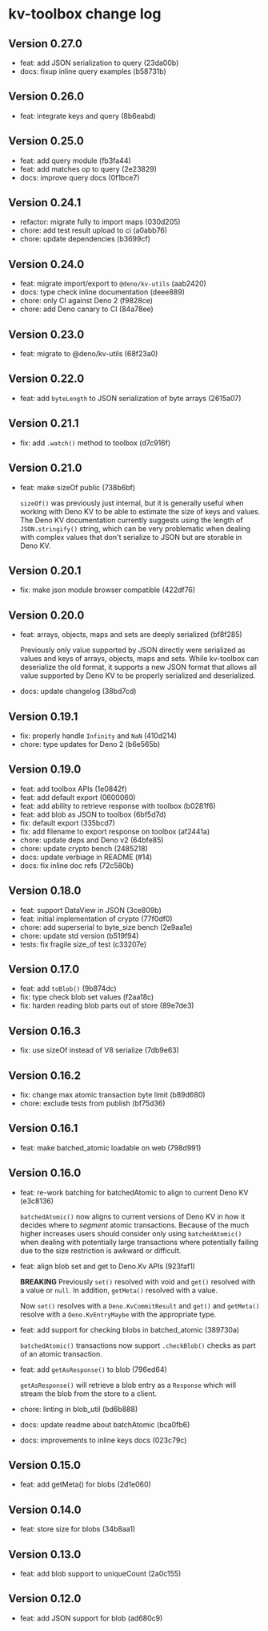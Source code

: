# kv-toolbox change log

## Version 0.27.0

- feat: add JSON serialization to query (23da00b)
- docs: fixup inline query examples (b58731b)

## Version 0.26.0

- feat: integrate keys and query (8b6eabd)

## Version 0.25.0

- feat: add query module (fb3fa44)
- feat: add matches op to query (2e23829)
- docs: improve query docs (0f1bce7)

## Version 0.24.1

- refactor: migrate fully to import maps (030d205)
- chore: add test result upload to ci (a0abb76)
- chore: update dependencies (b3699cf)

## Version 0.24.0

- feat: migrate import/export to `@deno/kv-utils` (aab2420)
- docs: type check inline documentation (deee889)
- chore: only CI against Deno 2 (f9828ce)
- chore: add Deno canary to CI (84a78ee)

## Version 0.23.0

- feat: migrate to @deno/kv-utils (68f23a0)

## Version 0.22.0

- feat: add `byteLength` to JSON serialization of byte arrays (2615a07)

## Version 0.21.1

- fix: add `.watch()` method to toolbox (d7c916f)

## Version 0.21.0

- feat: make sizeOf public (738b6bf)

  `sizeOf()` was previously just internal, but it is generally useful when
  working with Deno KV to be able to estimate the size of keys and values. The
  Deno KV documentation currently suggests using the length of
  `JSON.stringify()` string, which can be very problematic when dealing with
  complex values that don't serialize to JSON but are storable in Deno KV.

## Version 0.20.1

- fix: make json module browser compatible (422df76)

## Version 0.20.0

- feat: arrays, objects, maps and sets are deeply serialized (bf8f285)

  Previously only value supported by JSON directly were serialized as values and
  keys of arrays, objects, maps and sets. While kv-toolbox can deserialize the
  old format, it supports a new JSON format that allows all value supported by
  Deno KV to be properly serialized and deserialized.

- docs: update changelog (38bd7cd)

## Version 0.19.1

- fix: properly handle `Infinity` and `NaN` (410d214)
- chore: type updates for Deno 2 (b6e565b)

## Version 0.19.0

- feat: add toolbox APIs (1e0842f)
- feat: add default export (0600060)
- feat: add ability to retrieve response with toolbox (b0281f6)
- feat: add blob as JSON to toolbox (6bf5d7d)
- fix: default export (335bcd7)
- fix: add filename to export response on toolbox (af2441a)
- chore: update deps and Deno v2 (64bfe85)
- chore: update crypto bench (2485218)
- docs: update verbiage in README (#14)
- docs: fix inline doc refs (72c580b)

## Version 0.18.0

- feat: support DataView in JSON (3ce809b)
- feat: initial implementation of crypto (77f0df0)
- chore: add superserial to byte_size bench (2e9aa1e)
- chore: update std version (b519f94)
- tests: fix fragile size_of test (c33207e)

## Version 0.17.0

- feat: add `toBlob()` (9b874dc)
- fix: type check blob set values (f2aa18c)
- fix: harden reading blob parts out of store (89e7de3)

## Version 0.16.3

- fix: use sizeOf instead of V8 serialize (7db9e63)

## Version 0.16.2

- fix: change max atomic transaction byte limit (b89d680)
- chore: exclude tests from publish (bf75d36)

## Version 0.16.1

- feat: make batched_atomic loadable on web (798d991)

## Version 0.16.0

- feat: re-work batching for batchedAtomic to align to current Deno KV (e3c8136)

  `batchedAtomic()` now aligns to current versions of Deno KV in how it decides
  where to _segment_ atomic transactions. Because of the much higher increases
  users should consider only using `batchedAtomic()` when dealing with
  potentially large transactions where potentially failing due to the size
  restriction is awkward or difficult.

- feat: align blob set and get to Deno.Kv APIs (923faf1)

  **BREAKING** Previously `set()` resolved with void and `get()` resolved with a
  value or `null`. In addition, `getMeta()` resolved with a value.

  Now `set()` resolves with a `Deno.KvCommitResult` and `get()` and `getMeta()`
  resolve with a `Deno.KvEntryMaybe` with the appropriate type.

- feat: add support for checking blobs in batched_atomic (389730a)

  `batchedAtomic()` transactions now support `.checkBlob()` checks as part of an
  atomic transaction.

- feat: add `getAsResponse()` to blob (796ed64)

  `getAsResponse()` will retrieve a blob entry as a `Response` which will stream
  the blob from the store to a client.

- chore: linting in blob_util (bd6b888)
- docs: update readme about batchAtomic (bca0fb6)
- docs: improvements to inline keys docs (023c79c)

## Version 0.15.0

- feat: add getMeta() for blobs (2d1e060)

## Version 0.14.0

- feat: store size for blobs (34b8aa1)

## Version 0.13.0

- feat: add blob support to uniqueCount (2a0c155)

## Version 0.12.0

- feat: add JSON support for blob (ad680c9)
